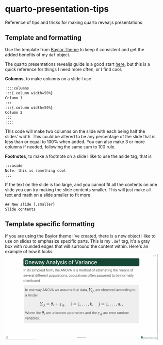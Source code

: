 # quarto-presentation-tips
Reference of tips and tricks for making quarto revealjs presentations.

## Template and formatting
Use the template from [Baylor Theme](https://github.com/nathenbyford/baylor_theme) to keep it consistent and get the added benefits of my `def` object.

The quarto presentations revealjs guide is a good start [here](https://quarto.org/docs/presentations/revealjs/), but this is a quick reference for things I need more often, or I find cool.

**Columns**, to make columns on a slide I use 
```{java}
::::columns
:::{.column width=50%}
Column 1
:::
:::{.column width=50%}
Column 2
:::
::::
```
This code will make two columns on the slide with each being half the slides' width. This could be altered to be any percentage of the slide that is less than or equal to 100% when added. You can also make 3 or more columns if needed, following the same sum to 100 rule.

**Footnotes**, to make a footnote on a slide I like to use the aside tag, that is
```
:::aside
Note: this is something cool
:::
```

If the text on the slide is too large, and you cannot fit all the contents on one slide you can try making the slide contents smaller. This will just make all text and math on a slide smaller to fit more.
```
## New slide {.smaller}
Slide contents
```

## Template specific formatting
If you are using the Baylor theme I've created, there is a new object I like to use on slides to emphasize specific parts. This is my `.def` tag, it's a gray box with rounded edges that will surround the content within. Here's an example of how it looks
![](def.png)
